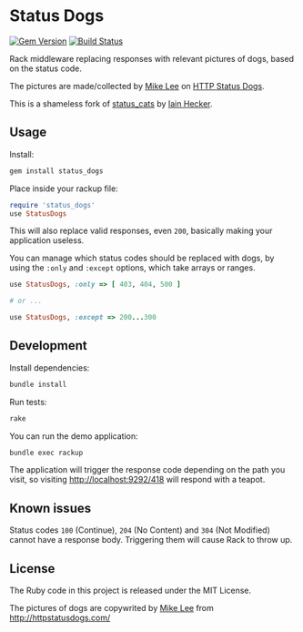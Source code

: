 # Status Dogs

[![Gem Version](https://badge.fury.io/rb/status_dogs.png)](http://badge.fury.io/rb/status_dogs) [![Build Status](https://travis-ci.org/jnv/status_dogs.png?branch=master)](https://travis-ci.org/jnv/status_dogs)

Rack middleware replacing responses with relevant pictures of dogs, based on the status code.

The pictures are made/collected by [Mike Lee](https://twitter.com/mikeleeorg) on [HTTP Status Dogs](http://httpstatusdogs.com/).

This is a shameless fork of [status_cats](https://github.com/iain/status_cats) by [Iain Hecker](https://github.com/iain).

## Usage

Install:

``` sh
gem install status_dogs
```

Place inside your rackup file:

``` ruby
require 'status_dogs'
use StatusDogs
```

This will also replace valid responses, even `200`, basically making your application useless.

You can manage which status codes should be replaced with dogs, by using the `:only` and `:except`
options, which take arrays or ranges.

``` ruby
use StatusDogs, :only => [ 403, 404, 500 ]

# or ...

use StatusDogs, :except => 200...300
```

## Development

Install dependencies:

``` sh
bundle install
```

Run tests:

``` sh
rake
```

You can run the demo application:

``` sh
bundle exec rackup
```

The application will trigger the response code depending on the path you visit, so visiting
[http://localhost:9292/418](http://localhost:9292/418) will respond with a teapot.


## Known issues

Status codes `100` (Continue), `204` (No Content) and `304` (Not Modified) cannot have a response body. Triggering them will cause Rack to throw up.

## License

The Ruby code in this project is released under the MIT License.

The pictures of dogs are copywrited by [Mike Lee](https://twitter.com/mikeleeorg) from http://httpstatusdogs.com/
